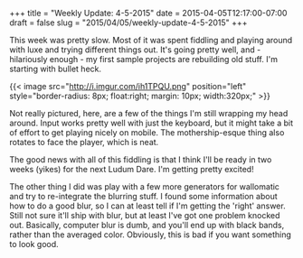 +++
title = "Weekly Update: 4-5-2015"
date = 2015-04-05T12:17:00-07:00
draft = false
slug = "2015/04/05/weekly-update-4-5-2015"
+++

This week was pretty slow.  Most of it was spent fiddling and playing around with luxe and trying different things out.  It's going pretty well, and - hilariously enough - my first sample projects are rebuilding old stuff.  I'm starting with bullet heck.  

{{< image src="http://i.imgur.com/ih1TPQU.png" position="left" style="border-radius: 8px; float:right; margin: 10px; width:320px;" >}}
<!-- {-% img http://i.imgur.com/ih1TPQU.png %} -->

Not really pictured, here, are a few of the things I'm still wrapping my head around.  Input works pretty well with just the keyboard, but it might take a bit of effort to get playing nicely on mobile.  The mothership-esque thing also rotates to face the player, which is neat.

The good news with all of this fiddling is that I think I'll be ready in two weeks (yikes) for the next Ludum Dare.  I'm getting pretty excited!

The other thing I did was play with a few more generators for wallomatic and try to re-integrate the blurring stuff.  I found some information about how to do a good blur, so I can at least tell if I'm getting the 'right' answer.  Still not sure it'll ship with blur, but at least I've got one problem knocked out.  Basically, computer blur is dumb, and you'll end up with black bands, rather than the averaged color.  Obviously, this is bad if you want something to look good.
